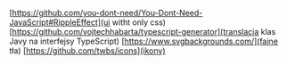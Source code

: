 
[https://github.com/you-dont-need/You-Dont-Need-JavaScript#RippleEffect](ui witht only css)
[https://github.com/vojtechhabarta/typescript-generator](translacja klas Javy na interfejsy TypeScript)
[https://www.svgbackgrounds.com/](fajne tła)
[https://github.com/twbs/icons](ikony)
